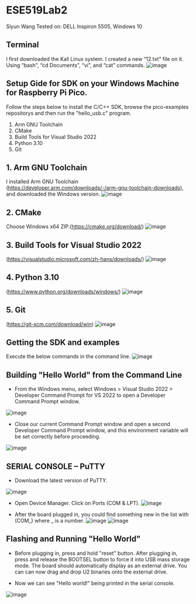 # ESE519Lab2
Siyun Wang
Tested on: DELL Inspiron 5505, Windows 10

## Terminal
I first downloaded the Kali Linux system. I created a new “12.txt” file on it. Using “bash”, “cd Documents”, “vi”, and “cat” commands.
![image](https://user-images.githubusercontent.com/113930091/194969108-ba7c28d8-4371-4cb9-976c-ba4986e36c51.png)

## Setup Gide for SDK on your Windows Machine for Raspberry Pi Pico.
Follow the steps below to install the C/C++ SDK, browse the pico-examples repositorys and then run the "hello_usb.c" program.
1. Arm GNU Toolchain
2. CMake
3. Build Tools for Visual Studio 2022
4. Python 3.10
5. Git

## 1. Arm GNU Toolchain
I installed Arm GNU Toolchain (https://developer.arm.com/downloads/-/arm-gnu-toolchain-downloads), and downloaded the Windows version.
![image](https://user-images.githubusercontent.com/113930091/194969871-b0663edd-a1b7-4cfe-9109-d2924d1b1b71.png)


## 2. CMake
Choose Windows x64 ZIP.(https://cmake.org/download/)
![image](https://user-images.githubusercontent.com/113930091/194970085-8986309e-7285-40b9-a8d9-d7d390ed56f2.png)

## 3. Build Tools for Visual Studio 2022
(https://visualstudio.microsoft.com/zh-hans/downloads/)
![image](https://user-images.githubusercontent.com/113930091/194970335-a58f8ea6-cb52-49e8-90d6-597064674835.png)

## 4. Python 3.10
(https://www.python.org/downloads/windows/)
![image](https://user-images.githubusercontent.com/113930091/194970578-7100e27c-819b-4fa2-a82c-e17b23e91d14.png)

## 5. Git
(https://git-scm.com/download/win)
![image](https://user-images.githubusercontent.com/113930091/194970740-5ab91d2e-aacb-4570-a4e4-9e0dea8bfdce.png)


## Getting the SDK and examples
Execute the below commands in the command line.
![image](https://user-images.githubusercontent.com/113930091/194971075-f1e47f75-1b14-4402-8e20-4f64a8d1e5ba.png)

##  Building "Hello World" from the Command Line
- From the Windows menu, select Windows > Visual Studio 2022 > Developer Command Prompt for VS 2022 to open a Developer Command Prompt window.

![image](https://user-images.githubusercontent.com/113930091/194971937-63516c17-8d44-4bc1-9444-9af56b5c50e3.png)

- Close our current Command Prompt window and open a second Developer Command Prompt window, and this environment variable will be set correctly before proceeding.

![image](https://user-images.githubusercontent.com/113930091/194972227-4c27772b-81e4-4b3f-b5c4-c6d664571209.png)


## SERIAL CONSOLE – PuTTY
- Download the latest version of PuTTY.

![image](https://user-images.githubusercontent.com/113930091/194973213-a103e311-c415-46f1-9530-b4ccb7affe04.png)

- Open Device Manager. Click on Ports (COM & LPT).
 ![image](https://user-images.githubusercontent.com/113930091/194973529-8b40bc4f-8b80-48f7-a61d-4f8d245c0e9a.png)
 
- After the board plugged in, you could find something new in the list with (COM_) where _ is a number.
 ![image](https://user-images.githubusercontent.com/113930091/194974140-9bec9b2f-9cbf-42b0-b394-939a290509c8.png)
 ![image](https://user-images.githubusercontent.com/113930091/194975418-915e11eb-2bd6-4b1e-aab7-280279866185.png)

## Flashing and Running "Hello World"
- Before plugging in, press and hold "reset" button. After plugging in, press and release the BOOTSEL button to force it into USB mass storage mode. The board should automatically display as an external drive. You can can now drag and drop U2 binaries onto the external drive.

- Now we can see "Hello world!" being printed in the serial console.

![image](https://user-images.githubusercontent.com/113930091/194976249-8778978b-d556-447c-9ea9-3e233cbec232.png)
